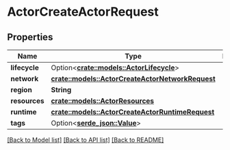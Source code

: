 # ActorCreateActorRequest

## Properties

Name | Type | Description | Notes
------------ | ------------- | ------------- | -------------
**lifecycle** | Option<[**crate::models::ActorLifecycle**](ActorLifecycle.md)> |  | [optional]
**network** | [**crate::models::ActorCreateActorNetworkRequest**](ActorCreateActorNetworkRequest.md) |  | 
**region** | **String** |  | 
**resources** | [**crate::models::ActorResources**](ActorResources.md) |  | 
**runtime** | [**crate::models::ActorCreateActorRuntimeRequest**](ActorCreateActorRuntimeRequest.md) |  | 
**tags** | Option<[**serde_json::Value**](.md)> |  | 

[[Back to Model list]](../README.md#documentation-for-models) [[Back to API list]](../README.md#documentation-for-api-endpoints) [[Back to README]](../README.md)


